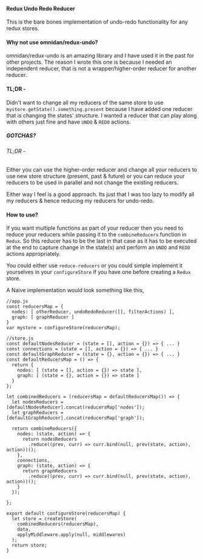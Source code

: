 #### Redux Undo Redo Reducer
This is the bare bones implementation of undo-redo functionality for any redux stores.

#### Why not use omnidan/redux-undo?
omnidan/redux-undo is an amazing library and I have used it in the past for other projects. The reason I wrote this one is because I needed an independent reducer, that is not a wrapper/higher-order reducer for another reducer.

#### TL;DR -
Didn't want to change all my reducers of the same store to use `mystore.getState().something.present` because I have added one reducer that is changing the states' structure. I wanted a reducer that can play along with others just fine and have `UNDO` & `REDO` actions.

##### GOTCHAS?

###### TL;DR -
  Either you can use the higher-order reducer and change all your reducers to use new store structure (present, past & future) or you can reduce your reducers to be used in parallel and not change the existing reducers.

  Either way I feel is a good approach. Its just that I was too lazy to modify all my reducers & hence reducing my reducers for undo-redo.

#### How to use?

If you want multiple functions as part of your reducer then you need to reduce your reducers while passing it to the `combineReducers` function in `Redux`. So this reducer has to be the last in that case as it has to be executed at the end to capture change in the state(s) and perform an `UNDO` and `REDO` actions appropriately.

You could either use `reduce-reducers` or you could simple implement it yourselves in your `configureStore` if you have one before creating a `Redux` store.

A Naive implementation would look something like this,

```
//app.js
const reducersMap = {
  nodes: [ otherReducer, undoRedoReducer([], filterActions) ],
  graph: [ graphReducer ]
}
var mystore = configureStore(reducersMap);

//store.js
const defaultNodesReducer = (state = [], action = {}) => { ... }
const connections = (state = [], action = {}) => { ... }
const defaultGraphReducer = (state = {}, action = {}) => { ... }
const defaultReducersMap = () => {
  return {
    nodes: [ (state = [], action = {}) => state ],
    graph: [ (state = {}, action = {}) => state ]
  }
};

let combinedReducers = (reducersMap = defaultReducersMap()) => {
  let nodesReducers = [defaultNodesReducer].concat(reducersMap['nodes']);
  let graphReducers = [defaultGraphReducer].concat(reducersMap['graph']);

  return combineReducers({
    nodes: (state, action) => {
      return nodesReducers
        .reduce((prev, curr) => curr.bind(null, prev(state, action), action))();
    },
    connections,
    graph: (state, action) => {
      return graphReducers
        .reduce((prev, curr) => curr.bind(null, prev(state, action), action))();
    }
  });

};

export default configureStore(reducersMap) {
  let store = createStore(
    combinedReducers(reducersMap),
    data,
    applyMiddleware.apply(null, middlewares)
  );
  return store;
}

```
